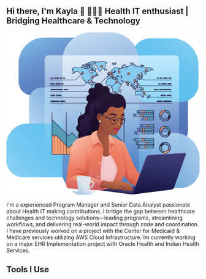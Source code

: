 ## Hi there, I'm Kayla 👋 👩🏿‍💻 Health IT enthusiast | Bridging Healthcare & Technology 
<p align="center">
  <img src="Shutterstock_2603055635-2.png" width="1000" />
</p>
I'm a experienced Program Manager and Senior Data Analyst passionate about Health IT making contributions. I bridge the gap between healthcare challenges and technology solutions—leading programs, streamlining workflows, and delivering real-world impact through code and coordination. I have previously worked on a project with the Center for Medicaid & Medicare services utilizing AWS Cloud Infrastructure. Im currently working on a major EHR Implementation project with Oracle Health and Indian Health Services.

## Tools I Use


<!--





-->

